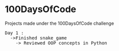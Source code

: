 # 100DaysOfCode
Projects made under the 100DaysOfCode challenge
<pre>
Day 1 :
  ->Finished snake_game 
    -> Reviewed OOP concepts in Python
<pre>
